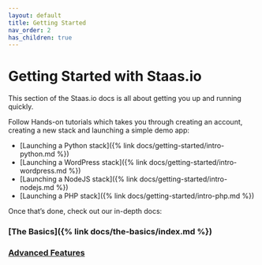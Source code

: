 ```yaml
---
layout: default
title: Getting Started
nav_order: 2
has_children: true
---
```


# Getting Started with Staas.io

This section of the Staas.io docs is all about getting you up and running quickly.

Follow Hands-on tutorials which takes you through creating an account, creating a new stack and launching a simple demo app:
- [Launching a Python stack]({% link docs/getting-started/intro-python.md %})
- [Launching a WordPress stack]({% link docs/getting-started/intro-wordpress.md %})
- [Launching a NodeJS stack]({% link docs/getting-started/intro-nodejs.md %})
- [Launching a PHP stack]({% link docs/getting-started/intro-php.md %})

<!-- If you’d rather jump right in, try [Speedrun]() to launch your own app fast. -->

Once that’s done, check out our in-depth docs:

### [The Basics]({% link docs/the-basics/index.md %})

### [Advanced Features]()

